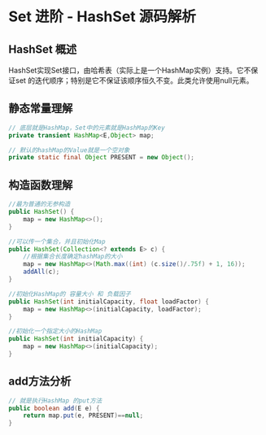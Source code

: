 # Set 进阶 - HashSet 源码解析
## HashSet 概述
HashSet实现Set接口，由哈希表（实际上是一个HashMap实例）支持。它不保证set 的迭代顺序；特别是它不保证该顺序恒久不变。此类允许使用null元素。

## 静态常量理解
```java
// 底层就是HashMap，Set中的元素就是HashMap的Key
private transient HashMap<E,Object> map;

// 默认的hashMap的Value就是一个空对象
private static final Object PRESENT = new Object();
```

## 构造函数理解
```java
//最为普通的无参构造
public HashSet() {
    map = new HashMap<>();
}

//可以传一个集合，并且初始化Map
public HashSet(Collection<? extends E> c) {
    //根据集合长度确定hashMap的大小
    map = new HashMap<>(Math.max((int) (c.size()/.75f) + 1, 16));
    addAll(c);
}

//初始化HashMap的 容量大小 和 负载因子
public HashSet(int initialCapacity, float loadFactor) {
    map = new HashMap<>(initialCapacity, loadFactor);
}

//初始化一个指定大小的HashMap
public HashSet(int initialCapacity) {
    map = new HashMap<>(initialCapacity);
}
```

## add方法分析
```java
// 就是执行HashMap 的put方法
public boolean add(E e) {
    return map.put(e, PRESENT)==null;
}
```
